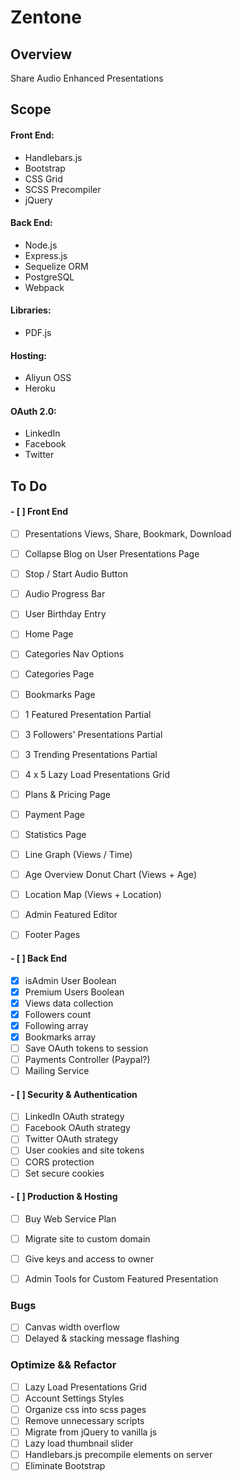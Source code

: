 # Zentone

## Overview

Share Audio Enhanced Presentations

## Scope
#### Front End:
  - Handlebars.js
  - Bootstrap
  - CSS Grid
  - SCSS Precompiler
  - jQuery
#### Back End:
  - Node.js
  - Express.js
  - Sequelize ORM
  - PostgreSQL
  - Webpack
#### Libraries:
  - PDF.js
#### Hosting:
  - Aliyun OSS
  - Heroku
#### OAuth 2.0:
  - LinkedIn
  - Facebook
  - Twitter

## To Do
#### - [ ] Front End
  - [ ] Presentations Views, Share, Bookmark, Download
  - [ ] Collapse Blog on User Presentations Page
  - [ ] Stop / Start Audio Button
  - [ ] Audio Progress Bar
  - [ ] User Birthday Entry
  - [ ] Home Page
  - [ ] Categories Nav Options
  - [ ] Categories Page
  - [ ] Bookmarks Page
  - [ ] 1 Featured Presentation Partial
  - [ ] 3 Followers' Presentations Partial
  - [ ] 3 Trending Presentations Partial
  - [ ] 4 x 5 Lazy Load Presentations Grid
  - [ ] Plans & Pricing Page
  - [ ] Payment Page
  - [ ] Statistics Page
  - [ ] Line Graph (Views / Time)
  - [ ] Age Overview Donut Chart (Views + Age)
  - [ ] Location Map (Views + Location)
  - [ ] Admin Featured Editor
  - [ ] Footer Pages


#### - [ ] Back End
  - [x] isAdmin User Boolean
  - [x] Premium Users Boolean
  - [x] Views data collection
  - [x] Followers count
  - [x] Following array
  - [x] Bookmarks array
  - [ ] Save OAuth tokens to session
  - [ ] Payments Controller (Paypal?)
  - [ ] Mailing Service 

#### - [ ] Security & Authentication
  - [ ] LinkedIn OAuth strategy
  - [ ] Facebook OAuth strategy
  - [ ] Twitter OAuth strategy
  - [ ] User cookies and site tokens
  - [ ] CORS protection
  - [ ] Set secure cookies

#### - [ ] Production & Hosting
  - [ ] Buy Web Service Plan
  - [ ] Migrate site to custom domain
  - [ ] Give keys and access to owner
  - [ ] Admin Tools for Custom Featured Presentation


### Bugs
- [ ] Canvas width overflow
- [ ] Delayed & stacking message flashing

### Optimize && Refactor
- [ ] Lazy Load Presentations Grid
- [ ] Account Settings Styles
- [ ] Organize css into scss pages
- [ ] Remove unnecessary scripts
- [ ] Migrate from jQuery to vanilla js
- [ ] Lazy load thumbnail slider
- [ ] Handlebars.js precompile elements on server
- [ ] Eliminate Bootstrap

